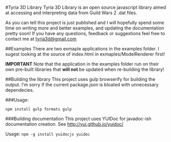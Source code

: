 #Tyria 3D Library
Tyria 3D Library is an open source javascript library aimed at accessing and interpreting data from Guild Wars 2 .dat files.

As you can tell this project is just published and I will hopefully spend some time on writing more and better examples,
and updating the documentation pretty soon! If you have any questions, feedback or suggestions feel free to contact me
at tyria3d@gmail.com


##Examples
There are two exmaple applications in the examples folder. I sugest looking at the source of index.html in exmaples/ModelRenderer first!


**IMPORTANT** Note that the application in the examples folder run on their own pre-built libraries that **will not**
be updated when re-building the library!


##Building the library
This project uses gulp browserify for building the output. I'm sorry if the current package.json is bloated with 
unnecessary dependecies.

###Usage:

``npm install
gulp formats
gulp``

###Building documentation
This project uses YUIDoc for javadoc-ish documentation creation.
See http://yui.github.io/yuidoc/

Usage:
``npm -g install yuidocjs
yuidoc``